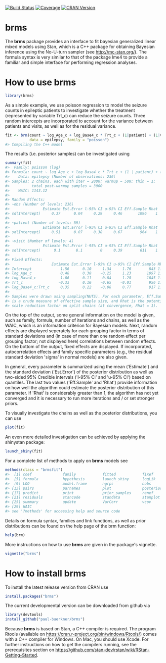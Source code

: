 <!-- README.md is generated from README.Rmd. Please edit that file -->
[![Build Status](https://travis-ci.org/paul-buerkner/brms.svg?branch=master)](https://travis-ci.org/paul-buerkner/brms) [![Coverage](https://img.shields.io/codecov/c/github/paul-buerkner/brms/master.svg)](https://codecov.io/github/paul-buerkner/brms) [![CRAN Version](http://www.r-pkg.org/badges/version/brms)](http://cran.r-project.org/package=brms)

brms
====

The <b>brms</b> package provides an interface to fit bayesian generalized linear mixed models using Stan, which is a C++ package for obtaining Bayesian inference using the No-U-turn sampler (see <http://mc-stan.org/>). The formula syntax is very similar to that of the package lme4 to provide a familiar and simple interface for performing regression analyses.

<!--

-->
How to use brms
===============

``` r
library(brms)
```

As a simple example, we use poisson regression to model the seizure counts in epileptic patients to investigate whether the treatment (represented by variable Trt\_c) can reduce the seizure counts. Three random intercepts are incorporated to account for the variance between patients and visits, as well as for the residual variance.

``` r
fit <- brm(count ~ log_Age_c + log_Base4_c * Trt_c + (1|patient) + (1|visit) + (1|obs), 
           data = epilepsy, family = "poisson")
#> Compiling the C++ model
```

The results (i.e. posterior samples) can be investigated using

``` r
summary(fit) 
#>  Family: poisson (log) 
#> Formula: count ~ log_Age_c + log_Base4_c * Trt_c + (1 | patient) + (1 | visit) + (1 | obs) 
#>    Data: epilepsy (Number of observations: 236) 
#> Samples: 2 chains, each with iter = 2000; warmup = 500; thin = 1; 
#>          total post-warmup samples = 3000
#>    WAIC: 1143.12
#>  
#> Random Effects: 
#> ~obs (Number of levels: 236) 
#>               Estimate Est.Error l-95% CI u-95% CI Eff.Sample Rhat
#> sd(Intercept)     0.37      0.04     0.29     0.46       1096    1
#> 
#> ~patient (Number of levels: 59) 
#>               Estimate Est.Error l-95% CI u-95% CI Eff.Sample Rhat
#> sd(Intercept)     0.51      0.07     0.38     0.67        964    1
#> 
#> ~visit (Number of levels: 4) 
#>               Estimate Est.Error l-95% CI u-95% CI Eff.Sample Rhat
#> sd(Intercept)      0.1       0.1        0     0.39        611    1
#> 
#> Fixed Effects: 
#>                   Estimate Est.Error l-95% CI u-95% CI Eff.Sample Rhat
#> Intercept             1.56      0.10     1.34     1.76        843 1.00
#> log_Age_c             0.48      0.38    -0.25     1.23       1097 1.01
#> log_Base4_c           1.06      0.11     0.84     1.28       1045 1.00
#> Trt_c                -0.33      0.16    -0.65    -0.01        956 1.00
#> log_Base4_c:Trt_c     0.35      0.22    -0.08     0.77        917 1.00
#> 
#> Samples were drawn using sampling(NUTS). For each parameter, Eff.Sample 
#> is a crude measure of effective sample size, and Rhat is the potential 
#> scale reduction factor on split chains (at convergence, Rhat = 1).
```

On the top of the output, some general information on the model is given, such as family, formula, number of iterations and chains, as well as the WAIC, which is an information criterion for Bayesian models. Next, random effects are displayed seperately for each grouping factor in terms of standard deviations and (in case of more than one random effect per grouping factor; not displayed here) correlations between random effects. On the bottom of the output, fixed effects are displayed. If incorporated, autocorrelation effects and family specific parameters (e.g., the residual standard deviation 'sigma' in normal models) are also given.

In general, every parameter is summarized using the mean ('Estimate') and the standard deviation ('Est.Error') of the posterior distribution as well as two-sided 95% Credible intervals ('l-95% CI' and 'u-95% CI') based on quantiles. The last two values ('Eff.Sample' and 'Rhat') provide information on how well the algorithm could estimate the posterior distribution of this parameter. If 'Rhat' is considerably greater than 1, the algorithm has not yet converged and it is necessary to run more iterations and / or set stronger priors.

To visually investigate the chains as well as the posterior distributions, you can use

``` r
plot(fit) 
```

An even more detailed investigation can be achieved by applying the shinystan package:

``` r
launch_shiny(fit) 
```

For a complete list of methods to apply on <b>brms</b> models see

``` r
methods(class = "brmsfit") 
#>  [1] coef              family            fitted            fixef            
#>  [5] formula           hypothesis        launch_shiny      logLik           
#>  [9] LOO               model.frame       ngrps             nobs             
#> [13] pairs             parnames          plot              posterior_samples
#> [17] predict           print             prior_samples     ranef            
#> [21] residuals         stancode          standata          stanplot         
#> [25] summary           update            VarCorr           vcov             
#> [29] WAIC             
#> see '?methods' for accessing help and source code
```

Details on formula syntax, families and link functions, as well as prior distributions can be found on the help page of the brm function:

``` r
help(brm) 
```

More instructions on how to use <b>brms</b> are given in the package's vignette.

``` r
vignette("brms") 
```

How to install brms
===================

To install the latest release version from CRAN use

``` r
install.packages("brms")
```

The current developmental version can be downloaded from github via

``` r
library(devtools)
install_github("paul-buerkner/brms")
```

Because <b>brms</b> is based on Stan, a C++ compiler is required. The program Rtools (available on <https://cran.r-project.org/bin/windows/Rtools/>) comes with a C++ compiler for Windows. On Mac, you should use Xcode. For further instructions on how to get the compilers running, see the prerequisites section on <https://github.com/stan-dev/rstan/wiki/RStan-Getting-Started>.
